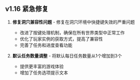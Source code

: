 ## v1.16 紧急修复

1. **修复洞穴兼容性问题** - 修复在洞穴环境中快捷键失效的严重问题
   - 改进了按键处理机制，确保在所有世界类型中正常工作
   - 优化了玩家实例的获取方式，提高了兼容性
   - 完善了任务和进度查看功能

2. **默认任务数量调整** - 将默认每日任务数量从1个增加到3个
   - 提供更丰富的游戏体验
   - 增加了任务选项提示文本 